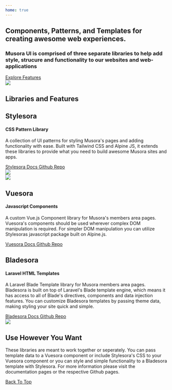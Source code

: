 ```yaml
---
home: true
---
```

<!-- Hero -->
<section id="top" class="tw-mt-14 tw-bg-gradient-to-b tw-from-drumeo tw-to-blue-900 tw-py-20 md:tw-py-40">
  <div class="tw-flex tw-px-4 md:tw-px-6 tw-mx-auto tw-max-w-screen-lg tw-flex-col-reverse md:tw-flex-row">
    <div class="tw-w-10/12 tw-mx-auto tw-text-center md:tw-text-left md:tw-w-1/2 tw-text-white">
      <h1 class="md:tw-text-4xl tw-mb-6 tw-text-3xl">Components, Patterns, and Templates for creating awesome web experiences. </h1>
      <h3 class="tw-mb-8 tw-font-semibold">Musora UI is comprised of three separate libraries to help add style, strucure and functionality to our websites and web-applications</h3>
      <a href="#features" class="tw-btn-secondary tw-text-white hover:tw-bg-transparent">
        <span class="tw-text-white">Explore Features</span>
      </a>
    </div>
    <div class="tw-w-1/4 md:tw-w-1/2 tw-mx-auto md:tw-pl-12 lg:tw-pl-24 tw-mb-12">
      <img src="/img/hero.svg">
    </div>
  </div>
</section>

<section class="tw-py-8 tw-bg-gray-100">
  <div class="tw-px-4 md:tw-px-6 tw-mx-auto tw-max-w-screen-md tw-text-center">
    <h2 class="tw-font-extrabold tw-text-3xl tw-border-none tw-uppercase tw-font-roboto-condensed">Libraries 
      <span class="tw-text-drumeo tw-inline-block tw-border-b-4 tw-border-current">and</span> 
    Features</h2>
  </div>
</section>

<!-- Feature -->
<section id="features" class="tw-py-20 md:tw-py-24">
  <!-- Stylesora -->
  <div class="tw-flex tw-px-4 md:tw-px-6 tw-mx-auto tw-max-w-screen-lg tw-flex-col-reverse md:tw-flex-row">
    <div class="tw-w-3/4 tw-mx-auto tw-text-center md:tw-text-left md:tw-w-1/2">
      <h2 class="tw-border-none">Stylesora</h2>
      <h4 class="tw-mb-6 tw-text-lg tw-text-drumeo">CSS Pattern Library</h4>
      <p class="tw-mb-8 tw-text-gray-700">A collection of UI patterns for styling Musora's pages and adding functionality with ease.
        Built with Tailwind CSS and Alpine JS, it extends these libraries to provide what you need to build
        awesome Musora sites and apps.
      </p>
      <a href="/stylesora/" class="tw-btn-primary tw-bg-drumeo">
        <span>Stylesora Docs</span>
      </a>
      <a href="https://github.com/railroadmedia/stylesora" class="tw-btn-secondary tw-text-drumeo">
        <span>Github Repo</span>
      </a>
    </div>
    <div class="tw-w-1/2 tw-mx-auto md:tw-pl-12 lg:tw-pl-24 tw-mb-12 md:tw-mb-0 ">
      <img src="/img/undraw_tailwind_css_1egw.svg">
    </div>
  </div>
</section>

<section class="tw-py-20 md:tw-py-24 tw-bg-gray-50">
  <!-- Vuesoras -->
  <div class="tw-flex tw-px-4 md:tw-px-6 tw-mx-auto tw-max-w-screen-lg tw-flex-col md:tw-flex-row">
    <div class="tw-w-1/2 tw-mx-auto md:tw-pr-12 lg:tw-pr-24 tw-mb-12 md:tw-mb-0 ">
      <img src="/img/undraw_laravel_and_vue_59tp.svg">
    </div>
    <div class="tw-w-3/4 tw-mx-auto tw-text-center md:tw-text-left md:tw-w-1/2">
      <h2 class="tw-border-none">Vuesora</h2>
      <h4 class="tw-mb-6 tw-text-lg tw-text-guitareo">Javascript Components</h4>
      <p class="tw-mb-8 tw-text-gray-700">
        A custom Vue.js Component library for Musora's members area pages. Vuesora's components should be used wherever complex DOM manipulation is required.
        For simpler DOM manipulation you can utilize Stylesoras javascript package built on Alpine.js. 
      </p>
      <a href="/" class="tw-btn-primary tw-bg-guitareo">
        <span>Vuesora Docs</span>
      </a>
      <a href="https://github.com/railroadmedia/vuesora" class="tw-btn-secondary tw-text-guitareo">
        <span>Github Repo</span>
      </a>
    </div>
  </div>
</section>

<section class="tw-py-20 md:tw-py-24">
  <!-- Stylesora -->
  <div class="tw-flex tw-px-4 md:tw-px-6 tw-mx-auto tw-max-w-screen-lg tw-flex-col-reverse md:tw-flex-row">
    <div class="tw-w-3/4 tw-mx-auto tw-text-center md:tw-text-left md:tw-w-1/2">
      <h2 class="tw-border-none">Bladesora</h2>
      <h4 class="tw-mb-6 tw-text-lg tw-text-pianote">Laravel HTML Templates</h4>
      <p class="tw-mb-8 tw-text-gray-700">
        A Laravel Blade Template library for Musora members area pages. Bladesora is built on top of Laravel's Blade template engine, which means it has access to all of Blade's directives, components and data injection features. You can customize Bladesora templates by passing theme data, making styling your site quick and simple. 
      </p>
      <a href="/" class="tw-btn-primary tw-bg-pianote">
        <span>Bladesora Docs</span>
      </a>
      <a href="https://github.com/railroadmedia/bladesora" class="tw-btn-secondary tw-text-pianote">
        <span>Github Repo</span>
      </a>
    </div>
    <div class="tw-w-1/2 tw-mx-auto md:tw-pl-12 lg:tw-pl-24 tw-mb-12 md:tw-mb-0 ">
      <img src="/img/undraw_Code_review_re_woeb.svg">
    </div>
  </div>
</section>

<!-- Final Thought -->
<section class="tw-py-20 md:tw-py-28 tw-bg-black tw-text-white ">
  <div class="tw-w-3/4 tw-mx-auto tw-text-center">
    <h2 class="tw-font-extrabold tw-border-none tw-uppercase tw-mb-4 tw-font-roboto-condensed">Use <span class="tw-text-drumeo tw-inline-block tw-border-b-4 tw-border-current">However</span> You Want</h2>
    <p class="tw-text-lg tw-font-normal tw-text-white tw-mb-8">These libraries are meant to work together or seperately. You can pass template data to a Vuesora component or include Stylesora's CSS to your Vuesora component or you can style and simple functionality to a Bladesora template with Stylesora. For more information please visit the documentation pages or the respective Github pages. </p>
    <a href="#top" class="tw-btn-secondary tw-drumeo-text">
      <span>Back To Top</span>
    </a>
  </div>
</section>

<footer>
  <div></div>
</footer>